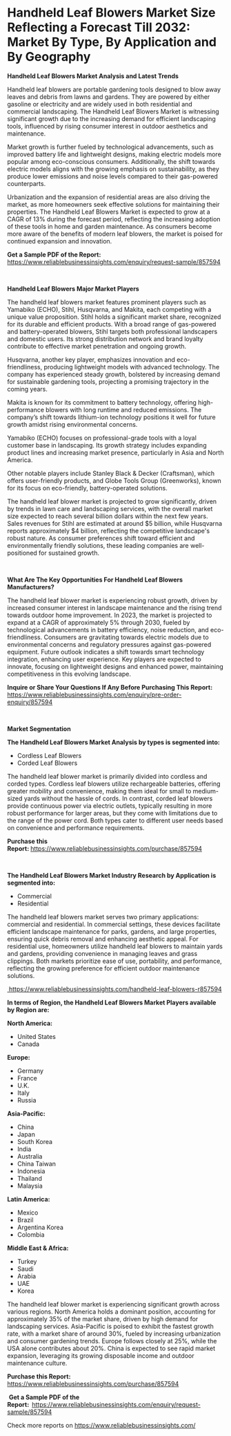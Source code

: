 <p><h1>Handheld Leaf Blowers Market Size Reflecting a Forecast Till 2032: Market By Type, By Application and By Geography</h1></p><p><strong>Handheld Leaf Blowers Market Analysis and Latest Trends</strong></p>
<p><p>Handheld leaf blowers are portable gardening tools designed to blow away leaves and debris from lawns and gardens. They are powered by either gasoline or electricity and are widely used in both residential and commercial landscaping. The Handheld Leaf Blowers Market is witnessing significant growth due to the increasing demand for efficient landscaping tools, influenced by rising consumer interest in outdoor aesthetics and maintenance. </p><p>Market growth is further fueled by technological advancements, such as improved battery life and lightweight designs, making electric models more popular among eco-conscious consumers. Additionally, the shift towards electric models aligns with the growing emphasis on sustainability, as they produce lower emissions and noise levels compared to their gas-powered counterparts. </p><p>Urbanization and the expansion of residential areas are also driving the market, as more homeowners seek effective solutions for maintaining their properties. The Handheld Leaf Blowers Market is expected to grow at a CAGR of 13% during the forecast period, reflecting the increasing adoption of these tools in home and garden maintenance. As consumers become more aware of the benefits of modern leaf blowers, the market is poised for continued expansion and innovation.</p></p>
<p><strong>Get a Sample PDF of the Report:&nbsp;</strong> <a href="https://www.reliablebusinessinsights.com/enquiry/request-sample/857594?utm_campaign=2323&utm_medium=2&utm_source=Github&utm_content=ia&utm_term=18022025&utm_id=handheld-leaf-blowers">https://www.reliablebusinessinsights.com/enquiry/request-sample/857594</a></p>
<p>&nbsp;</p>
<p><strong>Handheld Leaf Blowers Major Market Players</strong></p>
<p><p>The handheld leaf blowers market features prominent players such as Yamabiko (ECHO), Stihl, Husqvarna, and Makita, each competing with a unique value proposition. Stihl holds a significant market share, recognized for its durable and efficient products. With a broad range of gas-powered and battery-operated blowers, Stihl targets both professional landscapers and domestic users. Its strong distribution network and brand loyalty contribute to effective market penetration and ongoing growth.</p><p>Husqvarna, another key player, emphasizes innovation and eco-friendliness, producing lightweight models with advanced technology. The company has experienced steady growth, bolstered by increasing demand for sustainable gardening tools, projecting a promising trajectory in the coming years.</p><p>Makita is known for its commitment to battery technology, offering high-performance blowers with long runtime and reduced emissions. The company’s shift towards lithium-ion technology positions it well for future growth amidst rising environmental concerns.</p><p>Yamabiko (ECHO) focuses on professional-grade tools with a loyal customer base in landscaping. Its growth strategy includes expanding product lines and increasing market presence, particularly in Asia and North America.</p><p>Other notable players include Stanley Black & Decker (Craftsman), which offers user-friendly products, and Globe Tools Group (Greenworks), known for its focus on eco-friendly, battery-operated solutions. </p><p>The handheld leaf blower market is projected to grow significantly, driven by trends in lawn care and landscaping services, with the overall market size expected to reach several billion dollars within the next few years. Sales revenues for Stihl are estimated at around $5 billion, while Husqvarna reports approximately $4 billion, reflecting the competitive landscape's robust nature. As consumer preferences shift toward efficient and environmentally friendly solutions, these leading companies are well-positioned for sustained growth.</p></p>
<p>&nbsp;</p>
<p><strong>What Are The Key Opportunities For Handheld Leaf Blowers Manufacturers?</strong></p>
<p><p>The handheld leaf blower market is experiencing robust growth, driven by increased consumer interest in landscape maintenance and the rising trend towards outdoor home improvement. In 2023, the market is projected to expand at a CAGR of approximately 5% through 2030, fueled by technological advancements in battery efficiency, noise reduction, and eco-friendliness. Consumers are gravitating towards electric models due to environmental concerns and regulatory pressures against gas-powered equipment. Future outlook indicates a shift towards smart technology integration, enhancing user experience. Key players are expected to innovate, focusing on lightweight designs and enhanced power, maintaining competitiveness in this evolving landscape.</p></p>
<p><strong>Inquire or Share Your Questions If Any Before Purchasing This Report:</strong> <a href="https://www.reliablebusinessinsights.com/enquiry/pre-order-enquiry/857594?utm_campaign=2323&utm_medium=2&utm_source=Github&utm_content=ia&utm_term=18022025&utm_id=handheld-leaf-blowers">https://www.reliablebusinessinsights.com/enquiry/pre-order-enquiry/857594</a></p>
<p>&nbsp;</p>
<p><strong>Market Segmentation</strong></p>
<p><strong>The Handheld Leaf Blowers Market Analysis by types is segmented into:</strong></p>
<p><ul><li>Cordless Leaf Blowers</li><li>Corded Leaf Blowers</li></ul></p>
<p><p>The handheld leaf blower market is primarily divided into cordless and corded types. Cordless leaf blowers utilize rechargeable batteries, offering greater mobility and convenience, making them ideal for small to medium-sized yards without the hassle of cords. In contrast, corded leaf blowers provide continuous power via electric outlets, typically resulting in more robust performance for larger areas, but they come with limitations due to the range of the power cord. Both types cater to different user needs based on convenience and performance requirements.</p></p>
<p><strong>Purchase this Report:&nbsp;</strong><a href="https://www.reliablebusinessinsights.com/purchase/857594?utm_campaign=2323&utm_medium=2&utm_source=Github&utm_content=ia&utm_term=18022025&utm_id=handheld-leaf-blowers">https://www.reliablebusinessinsights.com/purchase/857594</a></p>
<p>&nbsp;</p>
<p><strong>The Handheld Leaf Blowers Market Industry Research by Application is segmented into:</strong></p>
<p><ul><li>Commercial</li><li>Residential</li></ul></p>
<p><p>The handheld leaf blowers market serves two primary applications: commercial and residential. In commercial settings, these devices facilitate efficient landscape maintenance for parks, gardens, and large properties, ensuring quick debris removal and enhancing aesthetic appeal. For residential use, homeowners utilize handheld leaf blowers to maintain yards and gardens, providing convenience in managing leaves and grass clippings. Both markets prioritize ease of use, portability, and performance, reflecting the growing preference for efficient outdoor maintenance solutions.</p></p>
<p><a href="https://www.reliablebusinessinsights.com/handheld-leaf-blowers-r857594?utm_campaign=2323&utm_medium=2&utm_source=Github&utm_content=ia&utm_term=18022025&utm_id=handheld-leaf-blowers">&nbsp;https://www.reliablebusinessinsights.com/handheld-leaf-blowers-r857594</a></p>
<p><strong>In terms of Region, the Handheld Leaf Blowers Market Players available by Region are:</strong></p>
<p>
    <p> <strong> North America: </strong>
        <ul>
            <li>United States</li>
            <li>Canada</li>
        </ul>
        </p> 
    <p> <strong> Europe: </strong>
        <ul>
            <li>Germany</li>
            <li>France</li>
            <li>U.K.</li>
            <li>Italy</li>
            <li>Russia</li>
        </ul>
        </p> 
    <p> <strong> Asia-Pacific: </strong>
        <ul>
            <li>China</li>
            <li>Japan</li>
            <li>South Korea</li>
            <li>India</li>
            <li>Australia</li>
            <li>China Taiwan</li>
            <li>Indonesia</li>
            <li>Thailand</li>
            <li>Malaysia</li>
        </ul>
        </p> 
    <p> <strong> Latin America: </strong>
        <ul>
            <li>Mexico</li>
            <li>Brazil</li>
            <li>Argentina Korea</li>
            <li>Colombia</li>
        </ul>
        </p> 
    <p> <strong> Middle East & Africa: </strong>
        <ul>
            <li>Turkey</li>
            <li>Saudi</li>
            <li>Arabia</li>
            <li>UAE</li>
            <li>Korea</li>
        </ul>
    </p>
    </p>
<p><p>The handheld leaf blower market is experiencing significant growth across various regions. North America holds a dominant position, accounting for approximately 35% of the market share, driven by high demand for landscaping services. Asia-Pacific is poised to exhibit the fastest growth rate, with a market share of around 30%, fueled by increasing urbanization and consumer gardening trends. Europe follows closely at 25%, while the USA alone contributes about 20%. China is expected to see rapid market expansion, leveraging its growing disposable income and outdoor maintenance culture.</p></p>
<p><strong>Purchase this Report: </strong><a href="https://www.reliablebusinessinsights.com/purchase/857594?utm_campaign=2323&utm_medium=2&utm_source=Github&utm_content=ia&utm_term=18022025&utm_id=handheld-leaf-blowers">https://www.reliablebusinessinsights.com/purchase/857594</a></p>
<p>&nbsp;<strong>Get a Sample PDF of the Report:&nbsp;&nbsp;</strong><a href="https://www.reliablebusinessinsights.com/enquiry/request-sample/857594?utm_campaign=2323&utm_medium=2&utm_source=Github&utm_content=ia&utm_term=18022025&utm_id=handheld-leaf-blowers">https://www.reliablebusinessinsights.com/enquiry/request-sample/857594</a></p>
<p><strong></strong></p>
<p>Check more reports on <a href="https://www.reliablebusinessinsights.com/?utm_campaign=2323&utm_medium=2&utm_source=Github&utm_content=ia&utm_term=18022025&utm_id=handheld-leaf-blowers">https://www.reliablebusinessinsights.com/</a></p>